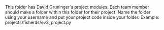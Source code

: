 This folder has David Gruninger's project modules. Each team member should make a folder within this folder for their project.  Name the folder using your username and put your project code inside your folder.  Example: projects/fisherds/ev3_project.py